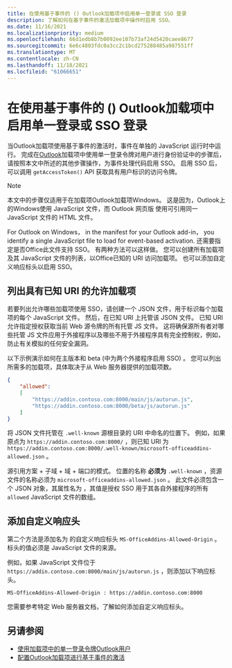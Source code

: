 ```yaml
---
title: 在使用基于事件的 () Outlook加载项中启用单一登录或 SSO 登录
description: 了解如何在基于事件的激活加载项中操作时启用 SSO。
ms.date: 11/16/2021
ms.localizationpriority: medium
ms.openlocfilehash: 66d1edb8b7b0092ee107b73af24d5420caee8677
ms.sourcegitcommit: 6e6c4803fdc0a3cc2c1bcd275288485a987551ff
ms.translationtype: MT
ms.contentlocale: zh-CN
ms.lasthandoff: 11/18/2021
ms.locfileid: "61066651"
---
```

# <a name="enable-single-sign-on-sso-in-outlook-add-ins-that-use-event-based-activation"></a>在使用基于事件的 () Outlook加载项中启用单一登录或 SSO 登录

当Outlook加载项使用基于事件的激活时，事件在单独的 JavaScript 运行时中运行。 完成在[Outlook](authenticate-a-user-with-an-sso-token.md)加载项中使用单一登录令牌对用户进行身份验证中的步骤后，请按照本文中所述的其他步骤操作，为事件处理代码启用 SSO。 启用 SSO 后，可以调用 `getAccessToken()` API 获取具有用户标识的访问令牌。

> [!NOTE]
> 本文中的步骤仅适用于在加载项Outlook加载项Windows。 这是因为，Outlook上的Windows使用 JavaScript 文件，而 Outlook 网页版 使用可引用同一 JavaScript 文件的 HTML 文件。

For Outlook on Windows， in the manifest for your Outlook add-in， you identify a single JavaScript file to load for event-based activation. 还需要指定是否Office此文件支持 SSO。 有两种方法可以这样做。 您可以创建所有加载项及其 JavaScript 文件的列表，以Office已知的 URI 访问加载项。 也可以添加自定义响应标头以启用 SSO。

## <a name="list-allowed-add-ins-with-a-well-known-uri"></a>列出具有已知 URI 的允许加载项

若要列出允许哪些加载项使用 SSO，请创建一个 JSON 文件，用于标识每个加载项的每个 JavaScript 文件。 然后，在已知 URI 上托管该 JSON 文件。 已知 URI 允许指定授权获取当前 Web 源令牌的所有托管 JS 文件。 这将确保源所有者对哪些托管 JS 文件应用于外接程序以及哪些不用于外接程序具有完全控制权，例如，防止有关模拟的任何安全漏洞。

以下示例演示如何在主版本和 beta (中为两个外接程序启用 SSO) 。 您可以列出所需多的加载项，具体取决于从 Web 服务器提供的加载项数。

```json
{
    "allowed":
    [
        "https://addin.contoso.com:8000/main/js/autorun.js",
        "https://addin.contoso.com:8000/beta/js/autorun.js"
    ]
}
```

将 JSON 文件托管在 `.well-known` 源根目录的 URI 中命名的位置下。 例如，如果原点为 `https://addin.contoso.com:8000/` ，则已知 URI 为 `https://addin.contoso.com:8000/.well-known/microsoft-officeaddins-allowed.json` 。

源引用方案 + 子域 + 域 + 端口的模式。 位置的名称 **必须为** `.well-known` ，资源文件的名称必须为 `microsoft-officeaddins-allowed.json` 。 此文件必须包含一个 JSON 对象，其属性名为 ，其值是授权 SSO 用于其各自外接程序的所有 `allowed` JavaScript 文件的数组。

## <a name="add-a-custom-response-header"></a>添加自定义响应头

第二个方法是添加名为 的自定义响应标头 `MS-OfficeAddins-Allowed-Origin` 。 标头的值必须是 JavaScript 文件的来源。

例如，如果 JavaScript 文件位于 `https://addin.contoso.com:8000/main/js/autorun.js` ，则添加以下响应标头。

`MS-OfficeAddins-Allowed-Origin : https://addin.contoso.com:8000`

您需要参考特定 Web 服务器文档，了解如何添加自定义响应标头。

## <a name="see-also"></a>另请参阅

- [使用加载项中的单一登录令牌Outlook用户](authenticate-a-user-with-an-sso-token.md)
- [配置Outlook加载项进行基于事件的激活](autolaunch.md)
